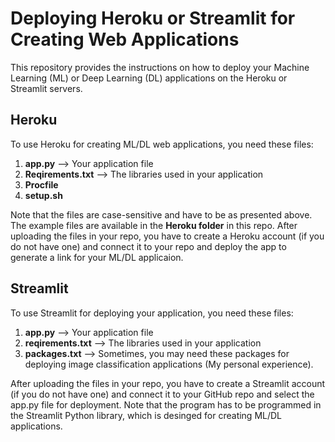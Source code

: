 # Deploying Heroku or Streamlit for Creating Web Applications
This repository provides the instructions on how to deploy your Machine Learning (ML) or Deep Learning (DL) applications on the Heroku or Streamlit servers. 
## Heroku
To use Heroku for creating ML/DL web applications, you need these files:
1. **app.py** --> Your application file 
2. **Reqirements.txt** --> The libraries used in your application
3. **Procfile**
4. **setup.sh**

Note that the files are case-sensitive and have to be as presented above. The example files are available in the **Heroku folder** in this repo.
After uploading the files in your repo, you have to create a Heroku account (if you do not have one) and connect it to your repo and deploy the app to generate a link for your ML/DL applicaion. 

## Streamlit
To use Streamlit for deploying your application, you need these files:
1. **app.py** --> Your application file 
2. **reqirements.txt** --> The libraries used in your application
3. **packages.txt** --> Sometimes, you may need these packages for deploying image classification applications (My personal experience).

After uploading the files in your repo, you have to create a Streamlit account (if you do not have one) and connect it to your GitHub repo and select the app.py file for deployment. Note that the program has to be programmed in the Streamlit Python library, which is desinged for creating ML/DL applications.
